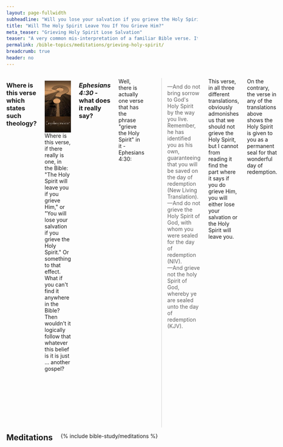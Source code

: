 ```yaml
---
layout: page-fullwidth
subheadline: "Will you lose your salvation if you grieve the Holy Spirit?"
title: "Will The Holy Spirit Leave You If You Grieve Him?"
meta_teaser: "Grieving Holy Spirit Lose Salvation"
teaser: "A very common mis-interpretation of a familiar Bible verse. It is not taught in seminary, but widely preached and accepted by many Christians. What is the impact of this interpretation on a Christian's relationship with God? Is it in harmony with the rest of Scriptures? Let us explore."
permalink: /bible-topics/meditations/grieving-holy-spirit/
breadcrumb: true
header: no
---
```

<!--more-->
<div class="row">
<div class="medium-8 columns" markdown="1">

### Where is this verse which states such theology?

<div>
<p>
<img alt src="/images/lose-salvation.jpg" style="border: 0px none; margin: 7px 15px 0px 0px; max-width: 100%; height: 136px; padding: 0px; float: left;">
Where is this verse, if there really is one, in the Bible: "The Holy Spirit will leave you if you grieve Him," or "You will lose your salvation if you grieve the Holy Spirit." Or something to that effect. What if you can't find it anywhere in the Bible? Then wouldn't it logically follow that whatever this belief is it is just ... another gospel?
</p>
</div>

### <cite>Ephesians 4:30</cite> - what does it really say?

Well, there is actually one verse that has the phrase "grieve the Holy Spirit" in it - Ephesians 4:30:

> &mdash;And do not bring sorrow to God's Holy Spirit by the way you live. Remember, he has identified you as his own, guaranteeing that you will be saved on the day of redemption (New Living Translation).<br />
&mdash;And do not grieve the Holy Spirit of God, with whom you were sealed for the day of redemption (NIV).<br />
&mdash;And grieve not the holy Spirit of God, whereby ye are sealed unto the day of redemption (KJV).

This verse, in all three different translations, obviously admonishes us that we should not grieve the Holy Spirit, but I cannot from reading it find the part where it says if you do grieve Him, you will either lose your salvation or the Holy Spirit will leave you.

On the contrary, the verse in any of the translations above shows the Holy Spirit is given to you as a permanent seal for that wonderful day of redemption.

This verse might be paraphrased for better clarity as follows:

<p class="blockquote">Since God has given you the great seal of the Holy Spirit to guarantee your entry into God's Kingdom, do not grieve Him.</p>

### Our relationship with God as "Abba"

> <sup>6</sup>And because you are sons, God sent the Spirit of his Son into our hearts, who calls <u>“Abba! Father!”</u> <sup>7</sup>So <u>you are no longer a slave but a son</u>, and if you are a son, then you are also an heir through God.
(Ephesians 4:6-7)

These verses preceeded the "grieving the Holy Spirit" verse which shows the kind of relationship we have with God: Father and Son. We are <u>"NO LONGER"</u> slaves but sons. This truth further sets the foundation upon which we can determine that the role of the Holy Spirit as a seal of our redemption is <u>"once for all."</u> It's a done deal.

### Gleaning from human relationship

There is no loving human father who would tell his son "Don't grieve me or I'll disown you." The disobedient son may have to suffer the consequences of his action, either by the father or by society, but his relationship to his father doesn't change. The prodigal son grieved his father greatly, but disowning him was the furthest thing from the father's mind. On the contrary, he daily went to the gate looking longingly toward the horizon hoping to see the familiar figure appearing and running into his loving arms.

God is infinitely more loving and and patient than anyone on earth. Contrary to human fathers who may be both selfish and insecure, God gives us the assurance of our sonship with Him without condition.

> <sup>11</sup>“Which of you fathers, if your son asks for a fish, will give him a snake instead? <sup>12</sup>Or if he asks for an egg, will give him a scorpion? <sup>13</sup>If you then, though you are evil, know how to give good gifts to your children, <u>how much more will your Father in heaven give the Holy Spirit to those who ask him!</u>” (Luke 11:11-13)

Therefore the giving of the Holy Spirit as a seal of redemption is not conditional upon the ability of the believers to not grieving Him -the fact is they all will grieve the Holy Spirit- but rather because they're given such great irrevocable gift they ought to conduct their lives accordingly.

### Seventy times seven

> <sup>21</sup>Then Peter came and said to Him, "Lord, how often shall my brother sin against me and I forgive him? Up to seven times?" <sup>22</sup>Jesus said to him, "I do not say to you, up to seven times, but up to seventy times seven. (Matthew 18:21-22)

In human relationship, one party grieves another is just a fact of life. Even the apostle Paul admits that the good things he wanted to do, he didn't, but instead he did the bad things that he didn't want to do. Do we expect to do better with the Holy Spirit?

Jesus assuaged His disciples in the verse above by showing them the extent of God's forgiveness. If he expected Peter to forgive seventy times seven, wouldn't He be able to forgive 7 hundred million times seven? That was exactly what He did, ahead of time for all the sins of mankind since the beginning of time and to the end of the ages.

And if he did so for the entire human race, how about me? Will he be able to forgive me for grieving His heart? Of course, because if I don't believe so I must be saying Jesus lied. But God cannot lie, and His promise will forever be true.

### The real offense against the Holy Spirit

> <sup>31</sup> For this reason I tell you, people will be forgiven for <u>every sin</u> and <u>blasphemy (NIV: slander)</u>, but the <u>blasphemy against the Spirit</u> will not be forgiven. <sup>32</sup> Whoever speaks a word against the Son of Man will be forgiven. But whoever speaks against the Holy Spirit will not be forgiven, either in this age or in the age to come. (Matthew 12:31-32 - NET Bible)

Every sin can be forgiven, except one: blaspheming, or slandering, the Holy Spirit. We can see clearly that all manner of sins great and small are NOT of the unforgivable one above. All sins grieve the Holy Spirit, but there is only one that in unforgivable. What do you think this sin is? Murder? Adultary? Lustful thoughts? Remaining angry past sunset? Not keeping the Sabbath? Greed? No, none of the above, because Jesus said that <u>every sin</u> is forgivable, except of course the ONLY one. It's eternally important that we know what this unforgivable sin is.

Here's excerpt from the HELPS Word-studies: <span style="color: #008000;">Blasphemy (988 /blasphēmía) "switches" right for wrong (wrong for right), i.e. calls what God disapproves, "right" which "exchanges the truth of God for a lie" (Ro 1:25)</span> (source: <a href="http://biblehub.com/greek/988.htm">Strong's Greek: 988. βλασφημία (blasphémia) -- slander</a>) 

We must keep in mind that blasphemy itself is not unforgivable -read verse 31 above, but blasphemy against the Holy Spirit is. The NIV's translation uses the word <u>slander</u> in place of blasphemy which may give a more accurate contextual meaning. The HELPS Word-studies gives us "<u>switches right for wrong, or conversely wrong for right</u>." All in relation to the Holy Spirit. There is something the Holy Spirit says or does which gets slandered, distorted, its meaning turned upside down, most likely with the intention of rendering it void.

### What is the principal role of the Holy Spirit?

> <sup>7</sup> But I tell you the truth, it is to your advantage that I am going away. For if I do not go away, <u>the Advocate</u> will not come to you, but if I go, I will send him to you. <sup>8</sup> And when he comes, he will <u>prove the world wrong concerning sin and righteousness and judgment</u> - <sup>9</sup> <u>concerning sin, because they do not believe in me</u>; <sup>10</sup> concerning <u>righteousness</u>, because I am going to the Father and you will see me no longer; <sup>11</sup> and concerning <u>judgment</u>, because the ruler of this world has been condemned. (John 16:8-11)

The Advocate in verse 7 above is the Holy Spirit. Jesus explains what He does when He comes, that He will do 3 things, all of which may give us clue as to what action against his purpose may be considered an unforgivable sin.

### Concerning sin

How is the world wrong concerning sin? How are you dealing with sin? In general, Christians or unbelievers alike, we do our best not to sin, not to do the things we shouldn't do, and do the things we should. In the event we fail, we pay for our failures through some sacrifices, confessions, offerings, show remorse, etc. But Jesus said this is the wrong way to deal with sin, because it will be a never-ending treadmill of failures and contrition only to be repeated over and over again.

Jesus pointed out that one of the principal thing the Holy Spirit does is He shows mankind <u>the true definition of sin: not believing in Jesus.</u>

Why is this the truth about sin? Not only men cannot stop sinning, they cannot stop being sinful. Even if they manage to not committing any sin known to man, they cannot rid themselves of their sin nature. If we continue to deal with the problem of sin the way the world does, we'd remain in sin, but if we believe what Jesus said about the Holy Spirit and simply believe in Him, sin will no longer be our master.

### Concerning righteousness

The Bible defines sin as a state of falling short of God's righteousness. We all are in need of this righteousness so our relationship with Him can be restored. Here is where the world, including a large percentage of Christianity, is wrong about how we get that righteousness. In Paul's major epistles he tried to steer the believers from the mistaken notion that they could get that righteousness by the works of the law.

Jesus pointed out the second objective of the Holy Spirit is to correct another wrong idea about how we can get right (righteousness) with God: <u>We get right with God becaused Jesus went to the Father as our Attorney at Law to plead for us that all payment had been paid for</u>. Whatever relationship He has with the Father -and we know it is a Trinity relationship where Jesus and the Father are one- we also inherit that because we are in Christ.

### Concerning judgment

All of mankind awaits the day of reckoning when they must meed the Creator. This is why we came to the foot of the cross in order to face that day not as condemned sinners, but as children of God. And God has provided for us a way out by giving His own Son as a payment for our sin.

Jesus pointed out the third objective of the Holy Spirit is to show us that the dreadful judgement is reserved only for the "ruler of this world," and of course those who belong to him. And we all know that we belong to Christ, therefore <u>judgement is never intended for us</u>.

<p class="blockquote"> <sup>1</sup> There is therefore now <u>no condemnation</u> for those who are in Christ Jesus. <sup>2</sup> For the law of the life-giving Spirit in Christ Jesus has set you free from the law of sin and death. <sup>3</sup> For God achieved what the law could not do because it was weakened through the flesh. By sending his own Son in the likeness of sinful flesh and concerning sin, he condemned sin in the flesh, <sup>4</sup> so that the <u>righteous requirement of the law may be fulfilled in us</u>, who do not walk according to the flesh but according to the Spirit. (Romans 8:1-4)</p> 

### Conclusion

The goal of the Holy Spirit when He comes is -He's already come in the hearts of all who are in Christ- to make sure we understand:

- Sin is: <u>not believing in Jesus</u>
- Righteousness is ours because Jesus is pleading for us at the right hand of God
- Judgment is not for believers, but for the prince of this world and those who belong to him

Those who blaspheme, or slander, the Holy Spirit are those who distort the Holy Spirit's main objective, or minimize the effectiveness of His message. Those are folks who commit the unpardonable sin.

The belief that the grieving of the Holy Spirit is an unforgivable sin is not found in the Bible, and goes against all foundational truths scatered throughout Scriptures. As we have already discussed earlier, if grieving God is truly unforgivable, no one will be saved.

Those who hold such belief may in fact still live under the law, and the law says that "the soul that sins [grieve the Holy Spirit] shall die" (Ezekiel 18:20). And for those who still want to keep the law, James 2:10 says this:

<p class="blockquote">For whoever keeps the whole law and yet stumbles at just one point is guilty of breaking all of it.</p>

It logically follows that those who live by the law, will break the entire law all the time, because as long as you still live in the flesh, you will break some law some time, and based on James 2:10, you are a continual lawbreaker, and you are a Spirit griever all the time.

What a dreadful way to relate to God!

To live under grace is the only way to secure our salvation. It is the only way to live for a child of God.To think that there is anything that can render void the power of the cross of Christ is to live in unbelief.

> “<sup>17</sup>Their sins and lawless acts I will remember no more.” <sup>18</sup>And where these have been forgiven, sacrifice for sin is no longer necessary.<br />...<br /><sup>29</sup>How much more severely do you think someone deserves to be punished who has trampled the Son of God underfoot, who has treated as an unholy thing the blood of the covenant that sanctified them, and who has insulted the Spirit of grace? 
(Hebrews 10:17-18; Hebrews 10:29)

{% include bible-study/bible-study-footer %}
</div><!-- /.medium-8.columns -->
<div class="bible-index medium-4 columns">
<h2 style="margin: 0px">Meditations</h2>
        {% include bible-study/meditations %}
</div><!-- /.medium-4.columns -->
</div><!-- /.row -->
